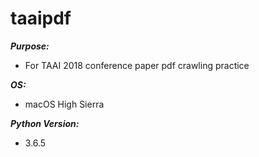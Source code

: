 # taaipdf
_**Purpose:**_
- For TAAI 2018 conference paper pdf crawling practice

_**OS:**_
- macOS High Sierra

_**Python Version:**_
- 3.6.5
